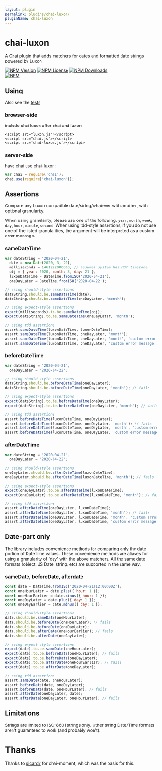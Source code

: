 ```yaml
---
layout: plugin
permalink: plugins/chai-luxon/
pluginName: chai-luxon
---
```


# chai-luxon

A [Chai](https://www.chaijs.com/) plugin that adds matchers for dates and formatted date strings powered by [Luxon](https://moment.github.io/luxon/)

[![NPM Version](https://img.shields.io/npm/v/chai-luxon.svg?style=flat)]()
[![NPM License](https://img.shields.io/npm/l/chai-luxon.svg?style=flat)](http://www.tldrlegal.com/license/mit-license)
[![NPM Downloads](https://img.shields.io/npm/dt/chai-luxon.svg?style=flat)]()  
[![NPM](https://nodei.co/npm/chai-luxon.png?downloads=true)](https://www.npmjs.com/package/chai-luxon)

## Using

Also see the [tests](https://github.com/cadam11/chai-luxon/tree/master/test/)

### browser-side

include chai luxon after chai and luxon:

    <script src="luxon.js"></script>
    <script src="chai.js"></script>
    <script src="chai-luxon.js"></script>

### server-side

have chai use chai-luxon:

```javascript
var chai = require('chai');
chai.use(require('chai-luxon'));
```

## Assertions

Compare any Luxon compatible date/string/whatever with another, with optional granularity.

When using granularity, please use one of the following: `year`, `month`, `week`, `day`, `hour`, `minute`, `second`. When using tdd-style assertions, if you do not use one of the listed granularities, the argument will be interpreted as a custom error message.

### sameDateTime

```javascript
var dateString = '2020-04-21',
  date = new Date(2020, 3, 21),
  milliseconds = 1461222000000, // assumes system has PDT timezone
  obj = { year: 2020, month: 3, day: 21 },
  luxonDateTime = DateTime.fromISO('2020-04-21'),
  oneDayLater = DateTime.fromISO('2020-04-22');

// using should-style assertions
dateString.should.be.sameDateTime(date);
dateString.should.be.sameDateTime(oneDayLater, 'month');

// using expect-style assertions
expect(milliseconds).to.be.sameDateTime(obj);
expect(dateString).to.be.sameDateTime(oneDayLater, 'month');

// using tdd assertions
assert.sameDateTime(luxonDateTime, luxonDateTime);
assert.sameDateTime(luxonDateTime, oneDayLater, 'month');
assert.sameDateTime(luxonDateTime, oneDayLater, 'month', 'custom error message');
assert.sameDateTime(luxonDateTime, oneDayLater, 'custom error message'); // fails
```

### beforeDateTime

```javascript
var dateString = '2020-04-21',
  oneDayLater = '2020-04-22';

// using should-style assertions
dateString.should.be.beforeDateTime(oneDayLater);
dateString.should.be.beforeDateTime(oneDayLater, 'month'); // fails

// using expect-style assertions
expect(dateString).to.be.beforeDateTime(oneDayLater);
expect(dateString).to.be.beforeDateTime(oneDayLater, 'month'); // fails

// using tdd assertions
assert.beforeDateTime(luxonDateTime, oneDayLater);
assert.beforeDateTime(luxonDateTime, oneDayLater, 'month'); // fails
assert.beforeDateTime(luxonDateTime, oneDayLater, 'month', 'custom error message'); // fails
assert.beforeDateTime(luxonDateTime, oneDayLater, 'custom error message');
```

### afterDateTime

```javascript
var dateString = '2020-04-21',
  oneDayLater = '2020-04-22';

// using should-style assertions
oneDayLater.should.be.afterDateTime(luxonDateTime);
oneDayLater.should.be.afterDateTime(luxonDateTime, 'month'); // fails

// using expect-style assertions
expect(oneDayLater).to.be.afterDateTime(luxonDateTime);
expect(oneDayLater).to.be.afterDateTime(luxonDateTime, 'month'); // fails

// using tdd assertions
assert.afterDateTime(oneDayLater, luxonDateTime);
assert.afterDateTime(oneDayLater, luxonDateTime, 'month'); // fails
assert.afterDateTime(oneDayLater, luxonDateTime, 'month', 'custom error message'); // fails
assert.afterDateTime(oneDayLater, luxonDateTime, 'custom error message');
```

## Date-part only

The library includes convenience methods for comparing only the date portion of DateTime values. These convenience methods are aliases for using a granularity of 'day' with the above matchers. All the same date formats (object, JS Date, string, etc) are supported in the same way.

### sameDate, beforeDate, afterdate

```javascript
const date = DateTime.fromISO('2020-04-21T12:00:00Z');
const oneHourLater = date.plus({ hour: 1 });
const oneHourEarlier = date.minus({ hour: 1 });
const oneDayLater = date.plus({ day: 1 });
const oneDayEarlier = date.minus({ day: 1 });

// using should-style assertions
date.should.be.sameDate(oneHourLater);
date.should.be.beforeDate(oneHourLater); // fails
date.should.be.beforeDate(oneDayLater);
date.should.be.afterDate(oneHourEarlier); // fails
date.should.be.afterDate(oneDayLater);

// using expect-style assertions
expect(date).to.be.sameDate(oneHourLater);
expect(date).to.be.beforeDate(oneHourLater); // fails
expect(date).to.be.beforeDate(oneDayLater);
expect(date).to.be.afterDate(oneHourEarlier); // fails
expect(date).to.be.afterDate(oneDayLater);

// using tdd assertions
assert.sameDate(date, oneHourLater);
assert.beforeDate(date, oneDayLater);
assert.beforeDate(date, oneHourLater); // fails
assert.afterDate(oneDayLater, date);
assert.afterDate(oneDayLater, oneHourLater); // fails
```

## Limitations

Strings are limited to ISO-8601 strings only. Other string Date/Time formats aren't guaranteed to work (and probably won't).

# Thanks

Thanks to [picardy](https://github.com/picardy/chai-moment/) for chai-moment, which was the basis for this.
